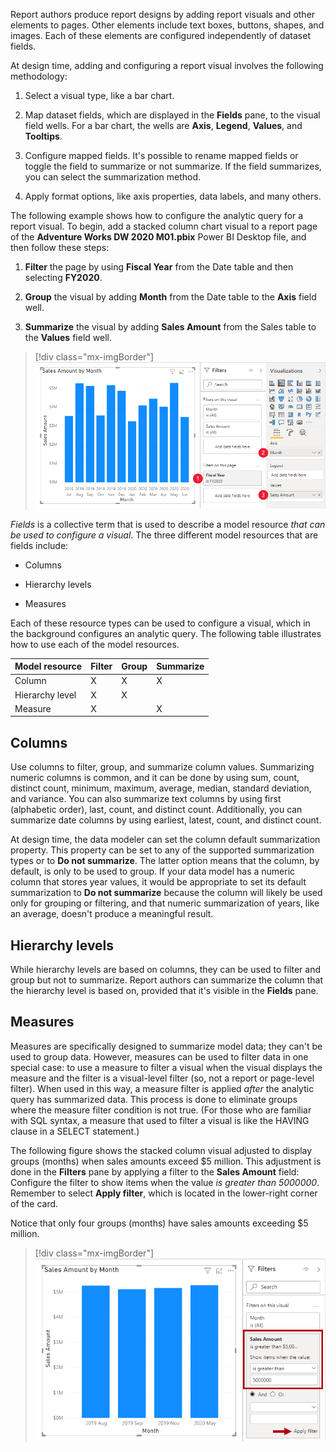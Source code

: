 Report authors produce report designs by adding report visuals and other elements to pages. Other elements include text boxes, buttons, shapes, and images. Each of these elements are configured independently of dataset fields.

At design time, adding and configuring a report visual involves the following methodology:

1.  Select a visual type, like a bar chart.

1.  Map dataset fields, which are displayed in the **Fields** pane, to the visual field wells. For a bar chart, the wells are **Axis**, **Legend**, **Values**, and **Tooltips**.

1.  Configure mapped fields. It's possible to rename mapped fields or toggle the field to summarize or not summarize. If the field summarizes, you can select the summarization method.

1.  Apply format options, like axis properties, data labels, and many others.

The following example shows how to configure the analytic query for a report visual. To begin, add a stacked column chart visual to a report page of the **Adventure Works DW 2020 M01.pbix** Power BI Desktop file, and then follow these steps:

1.  **Filter** the page by using **Fiscal Year** from the Date table and then selecting **FY2020**.

1.  **Group** the visual by adding **Month** from the Date table to the **Axis** field well.

1.  **Summarize** the visual by adding **Sales Amount** from the Sales table to the **Values** field well.

> [!div class="mx-imgBorder"]
> [![An image shows the configuration of the stacked column chart, using the instructions provided above.](../media/dax-analytic-query-1-ssm.png)](../media/dax-analytic-query-1-ssm.png#lightbox)

*Fields* is a collective term that is used to describe a model resource *that can be used to configure a visual*. The three different model resources that are fields include:

-   Columns

-   Hierarchy levels

-   Measures

Each of these resource types can be used to configure a visual, which in the background configures an analytic query. The following table illustrates how to use each of the model resources.

|     Model resource     |     Filter    |     Group    |     Summarize    |
|------------------------|---------------|--------------|------------------|
|     Column             |     X         |     X        |     X            |
|     Hierarchy level    |     X         |     X        |                  |
|     Measure            |     X         |              |     X            |

## Columns

Use columns to filter, group, and summarize column values. Summarizing numeric columns is common, and it can be done by using sum, count, distinct count, minimum, maximum, average, median, standard deviation, and variance. You can also summarize text columns by using first (alphabetic order), last, count, and distinct count. Additionally, you can summarize date columns by using earliest, latest, count, and distinct count.

At design time, the data modeler can set the column default summarization property. This property can be set to any of the supported summarization types or to **Do not summarize**. The latter option means that the column, by default, is only to be used to group. If your data model has a numeric column that stores year values, it would be appropriate to set its default summarization to **Do not summarize** because the column will likely be used only for grouping or filtering, and that numeric summarization of years, like an average, doesn't produce a meaningful result.

## Hierarchy levels

While hierarchy levels are based on columns, they can be used to filter and group but not to summarize. Report authors can summarize the column that the hierarchy level is based on, provided that it's visible in the **Fields** pane.

## Measures

Measures are specifically designed to summarize model data; they can't be used to group data. However, measures can be used to filter data in one special case: to use a measure to filter a visual when the visual displays the measure and the filter is a visual-level filter (so, not a report or page-level filter). When used in this way, a measure filter is applied *after* the analytic query has summarized data. This process is done to eliminate groups where the measure filter condition is not true. (For those who are familiar with SQL syntax, a measure that used to filter a visual is like the HAVING clause in a SELECT statement.)

The following figure shows the stacked column visual adjusted to display groups (months) when sales amounts exceed $5 million. This adjustment is done in the **Filters** pane by applying a filter to the **Sales Amount** field: Configure the filter to show items when the value *is greater than 5000000*. Remember to select **Apply filter**, which is located in the lower-right corner of the card.

Notice that only four groups (months) have sales amounts exceeding $5 million.

> [!div class="mx-imgBorder"]
> [![An image shows the result of the measure filter on the stacked column chart visual. It shows that only four months have sales amounts exceeding $5M.](../media/dax-analytic-query-2-ssm.png)](../media/dax-analytic-query-2-ssm.png#lightbox)
